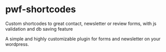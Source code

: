 # pwf-shortcodes
Custom shortcodes to great contact, newsletter or review forms, with js validation and db saving feature

A simple and highly customizable plugin for forms and newsletter on your wordpress.
